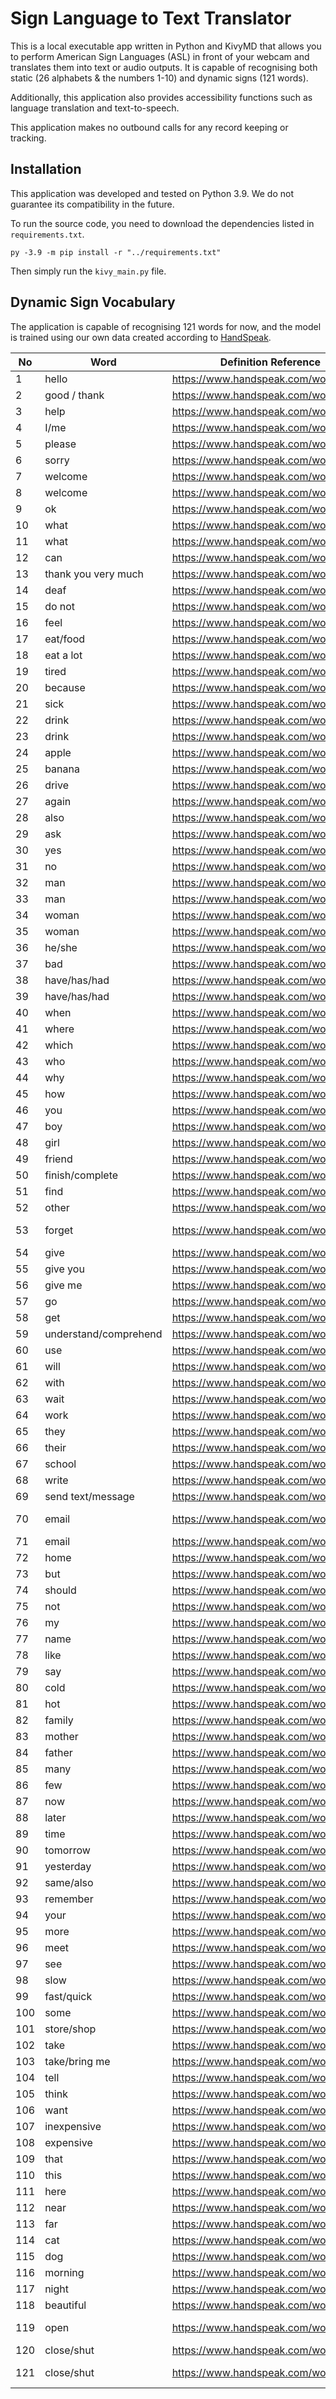 # Sign Language to Text Translator
This is a local executable app written in Python and KivyMD that allows you to perform American Sign Languages (ASL) in front of your webcam and translates them into text or audio outputs. It is capable of recognising both static (26 alphabets & the numbers 1-10) and dynamic signs (121 words).

Additionally, this application also provides accessibility functions such as language translation and text-to-speech.

This application makes no outbound calls for any record keeping or tracking.


## Installation
This application was developed and tested on Python 3.9. We do not guarantee its compatibility in the future.

To run the source code, you need to download the dependencies listed in `requirements.txt`.
```
py -3.9 -m pip install -r "../requirements.txt"
```
Then simply run the `kivy_main.py` file.


## Dynamic Sign Vocabulary
The application is capable of recognising 121 words for now, and the model is trained using our own data created according to [HandSpeak](https://www.handspeak.com/ "HandSpeak"). 

| No | Word | Definition Reference | Video Reference |
| ------------ | ------------ | ------------ | ------------ |
| 1 | hello | https://www.handspeak.com/word/1015/ | https://www.handspeak.com/word/h/hel/hello.mp4 |
| 2 | good / thank | https://www.handspeak.com/word/2186/ | https://www.handspeak.com/word/t/tha/thank.mp4 |
| 3 | help | https://www.handspeak.com/word/1017/ | https://www.handspeak.com/word/h/hel/help.mp4 |
| 4 | I/me | https://www.handspeak.com/word/1086/ | https://www.handspeak.com/word/i/i-me.mp4 |
| 5 | please | https://www.handspeak.com/word/1658/ | https://www.handspeak.com/word/p/ple/please.mp4 |
| 6 | sorry | https://www.handspeak.com/word/2027/ | https://www.handspeak.com/word/s/sor/sorry.mp4 |
| 7 | welcome | https://www.handspeak.com/word/2380/ | https://www.handspeak.com/word/w/wel/welcome.mp4 |
| 8 | welcome | https://www.handspeak.com/word/2380/ | https://www.handspeak.com/word/w/wel/welcome2.mp4 |
| 9 | ok | https://www.handspeak.com/word/1545/ | https://www.handspeak.com/word/o/ok.mp4 |
| 10 | what | https://www.handspeak.com/word/2383/ | https://www.handspeak.com/word/w/wha/what.mp4 |
| 11 | what | https://www.handspeak.com/word/2383/ | https://www.handspeak.com/word/w/wha/what2.mp4 |
| 12 | can | https://www.handspeak.com/word/307/ | https://wwwhandspeak.com/word/c/can/can.mp4 |
| 13 | thank you very much | https://www.handspeak.com/word/2186/ | https://www.handspeak.com/word/t/tha/thank.mp4 |
| 14 | deaf | https://www.handspeak.com/word/539/ | https://www.handspeak.com/word/d/dea/deaf.mp4 |
| 15 | do not | https://www.handspeak.com/word/600/ | https://www.handspeak.com/word/d/do/do-not.mp4 |
| 16 | feel | https://www.handspeak.com/word/768/ | https://www.handspeak.com/word/f/fee/feel.mp4 |
| 17 | eat/food | https://www.handspeak.com/word/645/ | https://www.handspeak.com/word/e/eat/eat.mp4 |
| 18 | eat a lot | https://www.handspeak.com/word/645/ | https://www.handspeak.com/word/e/eat/eat-alot.mp4 |
| 19 | tired | https://www.handspeak.com/word/2225/ | https://www.handspeak.com/word/t/tir/tired.mp4 |
| 20 | because | https://www.handspeak.com/word/172/ | https://www.handspeak.com/word/b/bec/because.mp4 |
| 21 | sick | https://www.handspeak.com/word/1959/ | https://www.handspeak.com/word/s/sic/sick.mp4 |
| 22 | drink | https://www.handspeak.com/word/627/ | https://www.handspeak.com/word/d/dri/drink.mp4 |
| 23 | drink | https://www.handspeak.com/word/627/ | https://www.handspeak.com/word/d/dri/drink-plu.mp4 |
| 24 | apple | https://www.handspeak.com/word/97/ | https://www.handspeak.com/word/a/app/apple.mp4 |
| 25 | banana | https://www.handspeak.com/word/156/ | https://www.handspeak.com/word/b/ban/banana.mp4 |
| 26 | drive | https://www.handspeak.com/word/630/ | https://www.handspeak.com/word/d/dri/drive.mp4 |
| 27 | again | https://www.handspeak.com/word/51/ | https://www.handspeak.com/word/a/aga/again.mp4 |
| 28 | also | https://www.handspeak.com/word/69/ | https://www.handspeak.com/word/a/also.mp4 |
| 29 | ask | https://www.handspeak.com/word/117/ | https://www.handspeak.com/word/a/ask/ask.mp4 |
| 30 | yes | https://www.handspeak.com/word/2443/ | https://www.handspeak.com/word/y/yes/yes.mp4 |
| 31 | no | https://www.handspeak.com/word/1496/ | https://www.handspeak.com/word/n/no/no.mp4 |
| 32 | man | https://www.handspeak.com/word/1339/ | https://www.handspeak.com/word/m/man/man.mp4 |
| 33 | man | https://www.handspeak.com/word/1339/ | https://www.handspeak.com/word/m/man/man2.mp4 |
| 34 | woman | https://www.handspeak.com/word/2415/ | https://www.handspeak.com/word/w/wom/woman.mp4 |
| 35 | woman | https://www.handspeak.com/word/2415/ | https://www.handspeak.com/word/w/wom/woman2.mp4 |
| 36 | he/she | https://www.handspeak.com/word/1671/ | https://www.handspeak.com/word/h/he.mp4 |
| 37 | bad | https://www.handspeak.com/word/150/ | https://www.handspeak.com/word/b/bad/bad.mp4 |
| 38 | have/has/had | https://www.handspeak.com/word/989/ | https://www.handspeak.com/word/h/hav/have2.mp4 |
| 39 | have/has/had | https://www.handspeak.com/word/989/ | https://www.handspeak.com/word/h/hav/have.mp4 |
| 40 | when | https://www.handspeak.com/word/2390/ | https://www.handspeak.com/word/w/whe/when.mp4 |
| 41 | where | https://www.handspeak.com/word/2391/ | https://www.handspeak.com/word/w/whe/where2.mp4 |
| 42 | which | https://www.handspeak.com/word/2393/ | https://www.handspeak.com/word/w/whi/which.mp4 |
| 43 | who | https://www.handspeak.com/word/2398/ | https://www.handspeak.com/word/w/who/who.mp4 |
| 44 | why | https://www.handspeak.com/word/2399/ | https://www.handspeak.com/word/w/why/why.mp4 |
| 45 | how | https://www.handspeak.com/word/1067/ | https://www.handspeak.com/word/h/how/how.mp4 |
| 46 | you | https://www.handspeak.com/word/2448/ | https://www.handspeak.com/word/y/you/you.mp4 |
| 47 | boy | https://www.handspeak.com/word/223/ | https://www.handspeak.com/word/b/boy/boy.mp4 |
| 48 | girl | https://www.handspeak.com/word/908/ | https://www.handspeak.com/word/g/gir/girl.mp4 |
| 49 | friend | https://www.handspeak.com/word/865/ | https://www.handspeak.com/word/f/fri/friend.mp4 |
| 50 | finish/complete | https://www.handspeak.com/word/4917/ | https://www.handspeak.com/word/f/fin/finish2.mp4 |
| 51 | find | https://www.handspeak.com/word/2746/ | https://www.handspeak.com/word/f/fin/find.mp4 |
| 52 | other | https://www.handspeak.com/word/1582/ | https://www.handspeak.com/word/o/oth/other.mp4 |
| 53 | forget | https://www.handspeak.com/word/4917/ | https://www.handspeak.com/word/f/for/forget-disappear.mp4 |
| 54 | give | https://www.handspeak.com/word/910/ | https://www.handspeak.com/word/g/giv/give2.mp4 |
| 55 | give you | https://www.handspeak.com/word/910/ | https://www.handspeak.com/word/g/giv/give-you.mp4 |
| 56 | give me | https://www.handspeak.com/word/910/ | https://www.handspeak.com/word/g/giv/give-me.mp4 |
| 57 | go | https://www.handspeak.com/word/918/ | https://www.handspeak.com/word/g/go/go-to.mp4 |
| 58 | get | https://www.handspeak.com/word/901/ | https://www.handspeak.com/word/g/get/get.mp4 |
| 59 | understand/comprehend | https://www.handspeak.com/word/2292/ | https://www.handspeak.com/word/u/und/understand.mp4 |
| 60 | use | https://www.handspeak.com/word/2307/ | https://www.handspeak.com/word/u/use/use.mp4 |
| 61 | will | https://www.handspeak.com/word/2401/ | https://www.handspeak.com/word/w/wil/will.mp4 |
| 62 | with | https://www.handspeak.com/word/2412/ | https://www.handspeak.com/word/w/wit/with.mp4 |
| 63 | wait | https://www.handspeak.com/word/2341/ | https://www.handspeak.com/word/w/wai/wait.mp4 |
| 64 | work | https://www.handspeak.com/word/2423/ | https://www.handspeak.com/word/w/wor/work.mp4 |
| 65 | they | https://www.handspeak.com/word/2195/ | https://www.handspeak.com/word/t/the/they.mp4 |
| 66 | their | https://www.handspeak.com/word/2715/ | https://www.handspeak.com/word/t/the/their.mp4 |
| 67 | school | https://www.handspeak.com/word/1889/ | https://www.handspeak.com/word/s/sch/school.mp4 |
| 68 | write | https://www.handspeak.com/word/2436/ | https://www.handspeak.com/word/w/wri/write.mp4 |
| 69 | send text/message | https://www.handspeak.com/word/2114/ | https://www.handspeak.com/word/t/tex/text-send.mp4 |
| 70 | email | https://www.handspeak.com/word/659/ | https://www.handspeak.com/word/e/ema/email-verb.mp4 |
| 71 | email | https://www.handspeak.com/word/659/ | https://www.handspeak.com/word/e/ema/email.mp4 |
| 72 | home | https://www.handspeak.com/word/1046/ | https://www.handspeak.com/word/h/hom/home.mp4 |
| 73 | but | https://www.handspeak.com/word/290/ | https://www.handspeak.com/word/b/but/but.mp4 |
| 74 | should | https://www.handspeak.com/word/1952/ | https://www.handspeak.com/word/s/sho/should.mp4 |
| 75 | not | https://www.handspeak.com/word/1515/ | https://www.handspeak.com/word/n/not/not.mp4 |
| 76 | my | https://www.handspeak.com/word/1448/ | https://www.handspeak.com/word/m/my.mp4 |
| 77 | name | https://www.handspeak.com/word/1464/ | https://www.handspeak.com/word/n/nam/name.mp4 |
| 78 | like | https://www.handspeak.com/word/1276/ | https://www.handspeak.com/word/l/lik/like.mp4 |
| 79 | say | https://www.handspeak.com/word/1881/ | https://www.handspeak.com/word/s/say/say.mp4 |
| 80 | cold | https://www.handspeak.com/word/416/ | https://www.handspeak.com/word/c/col/cold-brr.mp4 |
| 81 | hot | https://www.handspeak.com/word/1060/ | https://www.handspeak.com/word/h/hot/hot2.mp4 |
| 82 | family | https://www.handspeak.com/word/740/ | https://www.handspeak.com/word/f/fam/family.mp4 |
| 83 | mother | https://www.handspeak.com/word/1439/ | https://www.handspeak.com/word/m/mot/mother.mp4 |
| 84 | father | https://www.handspeak.com/word/758/ | https://www.handspeak.com/word/f/fat/father.mp4 |
| 85 | many | https://www.handspeak.com/word/1347/ | https://www.handspeak.com/word/m/man/many.mp4 |
| 86 | few | https://www.handspeak.com/word/780/ | https://www.handspeak.com/word/f/few/few.mp4 |
| 87 | now | https://www.handspeak.com/word/1521/ | https://www.handspeak.com/word/n/now/now.mp4 |
| 88 | later | https://www.handspeak.com/word/5683/ | https://www.handspeak.com/word/l/lat/later.mp4 |
| 89 | time | https://www.handspeak.com/word/2223/ | https://www.handspeak.com/word/t/tim/time2.mp4 |
| 90 | tomorrow | https://www.handspeak.com/word/2233/ | https://www.handspeak.com/word/t/tom/tomorrow.mp4 |
| 91 | yesterday | https://www.handspeak.com/word/2444/ | https://www.handspeak.com/word/y/yes/yesterday.mp4 |
| 92 | same/also | https://www.handspeak.com/word/2628/ | https://www.handspeak.com/word/s/sam/same-also.mp4 |
| 93 | remember | https://www.handspeak.com/word/1797/ | https://www.handspeak.com/word/r/rem/remember.mp4 |
| 94 | your | https://www.handspeak.com/word/2453/ | https://www.handspeak.com/word/y/you/your.mp4 |
| 95 | more | https://www.handspeak.com/word/1433/ | https://www.handspeak.com/word/m/mor/more.mp4 |
| 96 | meet | https://www.handspeak.com/word/1371/ | https://www.handspeak.com/word/m/mee/meet.mp4 |
| 97 | see | https://www.handspeak.com/word/1911/ | https://www.handspeak.com/word/s/see/see.mp4 |
| 98 | slow | https://www.handspeak.com/word/1992/ | https://www.handspeak.com/word/s/slo/slow.mp4 |
| 99 | fast/quick | https://www.handspeak.com/word/754/ | https://www.handspeak.com/word/f/fas/fast-quick.mp4 |
| 100 | some | https://www.handspeak.com/word/2019/ | https://www.handspeak.com/word/s/som/some.mp4 |
| 101 | store/shop | https://www.handspeak.com/word/2080/ | https://www.handspeak.com/word/s/sto/store.mp4 |
| 102 | take | https://www.handspeak.com/word/2144/ | https://www.handspeak.com/word/t/tak/take.mp4 |
| 103 | take/bring me | https://www.handspeak.com/word/2144/ | https://www.handspeak.com/word/t/tak/take-me.mp4 |
| 104 | tell | https://www.handspeak.com/word/2169/ | https://www.handspeak.com/word/t/tel/tell.mp4 |
| 105 | think | https://www.handspeak.com/word/2201/ | https://www.handspeak.com/word/t/thi/think.mp4 |
| 106 | want | https://www.handspeak.com/word/2347/ | https://www.handspeak.com/word/w/wan/want.mp4 |
| 107 | inexpensive | https://www.handspeak.com/word/366/ | https://www.handspeak.com/word/c/che/cheap.mp4 |
| 108 | expensive | https://www.handspeak.com/word/713/ | https://www.handspeak.com/word/e/exp/expensive.mp4 |
| 109 | that | https://www.handspeak.com/word/2782/ | https://www.handspeak.com/word/t/tha/that-inf.mp4 |
| 110 | this | https://www.handspeak.com/word/2786/ | https://www.handspeak.com/word/t/thi/this.mp4 |
| 111 | here | https://www.handspeak.com/word/1023/ | https://www.handspeak.com/word/h/her/here.mp4 |
| 112 | near | https://www.handspeak.com/word/2620/ | https://www.handspeak.com/word/n/nea/near.mp4 |
| 113 | far | https://www.handspeak.com/word/743/ | https://www.handspeak.com/word/f/far/far.mp4 |
| 114 | cat | https://www.handspeak.com/word/334/ | https://www.handspeak.com/word/c/cat/cat.mp4 |
| 115 | dog | https://www.handspeak.com/word/602/ | https://www.handspeak.com/word/d/dog/dog-fs.mp4 |
| 116 | morning | https://www.handspeak.com/word/1436/ | https://www.handspeak.com/word/m/mor/morning.mp4 |
| 117 | night | https://www.handspeak.com/word/1492/ | https://www.handspeak.com/word/n/nig/night.mp4 |
| 118 | beautiful | https://www.handspeak.com/word/171/ | https://www.handspeak.com/word/b/bea/beautiful.mp4 |
| 119 | open | https://www.handspeak.com/word/1561/ | https://www.handspeak.com/word/o/ope/open-frank.mp4 |
| 120 | close/shut | https://www.handspeak.com/word/407/ | https://www.handspeak.com/word/c/clo/close-hour.mp4 |
| 121 | close/shut | https://www.handspeak.com/word/407/ | https://www.handspeak.com/word/c/clo/close-hour2.mp4 |

